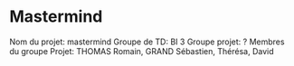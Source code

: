 # Mastermind
Nom du projet: mastermind 
Groupe de TD: BI 3
Groupe projet: ?
Membres du groupe Projet: THOMAS Romain, GRAND Sébastien, Thérésa, David